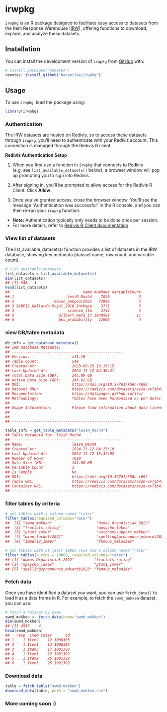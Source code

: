 
# irwpkg

`irwpkg` is an R package designed to facilitate easy access to datasets
from the Item Response Warehouse
([IRW](https://datapages.github.io/irw/)), offering functions to
download, explore, and analyze these datasets.

## Installation

You can install the development version of `irwpkg` from
[GitHub](https://github.com/) with:

``` r
# install.packages("remotes")
remotes::install_github("hansorlee/irwpkg")
```

## Usage

To use `irwpkg`, load the package using:

``` r
library(irwpkg)
```

### Authentication

The IRW datasets are hosted on [Redivis](https://redivis.com), so to
access these datasets through `irwpkg`, you’ll need to authenticate with
your Redivis account. This connection is managed through the Redivis R
client.

**Redivis Authentication Setup**

1.  When you first use a function in `irwpkg` that connects to Redivis
    (e.g. see `list_available_datasets()` below), a browser window will
    pop up prompting you to sign into Redivis.

2.  After signing in, you’ll be prompted to allow access for the Redivis
    R Client. Click **Allow**.

3.  Once you’ve granted access, close the browser window. You’ll see the
    message “Authentication was successful” in the R console, and you
    can then re-run your `irwpkg` function.

- **Note:** Authentication typically only needs to be done once per
  session.
- For more details, refer to [Redivis R Client
  documentation](https://apidocs.redivis.com/client-libraries/redivis-r/getting-started).

### View list of datasets

The list_available_datasets() function provides a list of datasets in
the IRW database, showing key metadata (dataset name, row count, and
variable count).

``` r
# List available datasets
list_datasets = list_available_datasets()
dim(list_datasets)
## [1] 548   3
head(list_datasets)
##                                 name numRows variableCount
## 1                        lessR_Mach4    7020             3
## 2                  movac_pakpour2022   72096             3
## 3 SABFI2_Gallardo_Pujol_2018_IntHapp    3771             3
## 4                        science_ltm    2744             4
## 5                    gilbert_meta_17 1840581            11
## 6                    pks_probability   12096             4
```

### view DB/table metadata

``` r
db_info = get_database_metadata()
## IRW Database Metadata:
## --------------------------------------------------
## Version:                   v11.18 
## Table Count:               548 
## Created At:                2023-09-25 19:19:15 
## Last Updated At:           2024-11-12 04:30:41 
## Total Data Size (GB):      145.09 GB
## Active Data Size (GB):     145.01 GB
## DOI:                       https://doi.org/10.57761/k50h-t692 
## Dataset URL:               https://redivis.com/datasets/as2e-cv7jb41fd?v=11.18 
## Documentation:             https://datapages.github.io/irw/ 
## Methodology:               Tables have been harmonized as per details given [here](<https://datapages.github.io/irw/standard.html>).
## 
## Usage Information:         Please find information about data licenses and citation info [here](<https://datapages.github.io/irw/docs.html>).
## 
##  
## --------------------------------------------------

table_info = get_table_metadata("lessR_Mach4")
## Table Metadata for: lessR_Mach4 
## --------------------------------------------------
## Name:                      lessR_Mach4 
## Created At:                2024-11-12 04:25:18 
## Last Updated At:           2024-11-12 15:37:02 
## Number of Rows:            7020 
## Data Size (KB):            141.86 KB
## Variable Count:            3 
## Is Sample:                 No 
## DOI:                       https://doi.org/10.57761/k50h-t692 
## Table URL:                 https://redivis.com/datasets/as2e-cv7jb41fd/tables/018s-3qybpe981?v=11.18 
## Container URL:             https://redivis.com/datasets/as2e-cv7jb41fd?v=11.18 
## --------------------------------------------------
```

### filter tables by criteria

``` r
# get tables with a column named "rater"
filter_tables(required_columns="rater")
##  [1] "swmd_mokken"                    "dumas_Organisciak_2022"        
##  [3] "fractals_rating"                "mpsycho_lakes"                 
##  [5] "ptam1_immer"                    "autonomysupport_mokken"        
##  [7] "wine_luckett2021"               "spelling2pronounce_edwards2023"
##  [9] "immer12_immer"                  "famous_melodies"

# get tables with at least 10000 rows and a column named "rater"
filter_tables(n_rows = 10000, required_columns="rater")
## [1] "dumas_Organisciak_2022"         "fractals_rating"               
## [3] "mpsycho_lakes"                  "ptam1_immer"                   
## [5] "spelling2pronounce_edwards2023" "famous_melodies"
```

### Fetch data

Once you have identified a dataset you want, you can use `fetch_data()`
to load it as a data frame in R. For example, to fetch the `swmd_mokken`
dataset, you can use:

``` r
# Fetch a dataset by name
swmd_mokken <- fetch_data(name="swmd_mokken")
dim(swmd_mokken)
## [1] 4557    4
head(swmd_mokken)
##   resp  item rater      id
## 1    1 Item2    12 1000303
## 2    1 Item1    13 1000303
## 3    1 Item3    17 1001302
## 4    1 Item1    22 1001302
## 5    1 Item2    25 1001302
## 6    1 Item3    25 1001302
```

### Download data

``` r
table = fetch_table("swmd_mokken")
download_data(table, path = "swmd_mokken.csv")
```

### More coming soon :)
